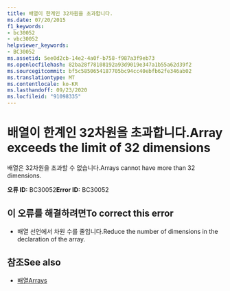 ```yaml
---
title: 배열이 한계인 32차원을 초과합니다.
ms.date: 07/20/2015
f1_keywords:
- bc30052
- vbc30052
helpviewer_keywords:
- BC30052
ms.assetid: 5ee0d2cb-14e2-4a0f-b758-f987a3f9eb73
ms.openlocfilehash: 82ba28f78108192a93d9019e347a1b55a62d39f2
ms.sourcegitcommit: bf5c5850654187705bc94cc40ebfb62fe346ab02
ms.translationtype: MT
ms.contentlocale: ko-KR
ms.lasthandoff: 09/23/2020
ms.locfileid: "91098335"
---
```

# <a name="array-exceeds-the-limit-of-32-dimensions"></a><span data-ttu-id="2c96c-102">배열이 한계인 32차원을 초과합니다.</span><span class="sxs-lookup"><span data-stu-id="2c96c-102">Array exceeds the limit of 32 dimensions</span></span>

<span data-ttu-id="2c96c-103">배열은 32차원을 초과할 수 없습니다.</span><span class="sxs-lookup"><span data-stu-id="2c96c-103">Arrays cannot have more than 32 dimensions.</span></span>  
  
 <span data-ttu-id="2c96c-104">**오류 ID:** BC30052</span><span class="sxs-lookup"><span data-stu-id="2c96c-104">**Error ID:** BC30052</span></span>  
  
## <a name="to-correct-this-error"></a><span data-ttu-id="2c96c-105">이 오류를 해결하려면</span><span class="sxs-lookup"><span data-stu-id="2c96c-105">To correct this error</span></span>  
  
- <span data-ttu-id="2c96c-106">배열 선언에서 차원 수를 줄입니다.</span><span class="sxs-lookup"><span data-stu-id="2c96c-106">Reduce the number of dimensions in the declaration of the array.</span></span>  
  
## <a name="see-also"></a><span data-ttu-id="2c96c-107">참조</span><span class="sxs-lookup"><span data-stu-id="2c96c-107">See also</span></span>

- [<span data-ttu-id="2c96c-108">배열</span><span class="sxs-lookup"><span data-stu-id="2c96c-108">Arrays</span></span>](../programming-guide/language-features/arrays/index.md)
